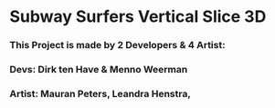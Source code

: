 # Subway Surfers Vertical Slice 3D

### This Project is made by 2 Developers & 4 Artist: 
### Devs: Dirk ten Have & Menno Weerman
### Artist: Mauran Peters, Leandra Henstra, 
